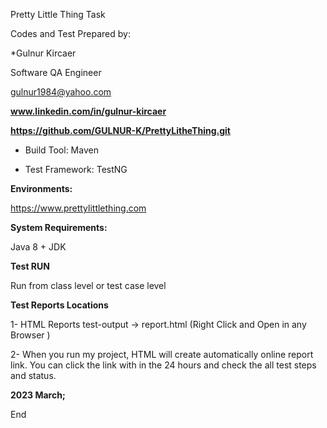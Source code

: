 Pretty Little Thing Task

Codes and Test Prepared by:

*Gulnur Kircaer

Software QA Engineer

gulnur1984@yahoo.com

**www.linkedin.com/in/gulnur-kircaer**

**https://github.com/GULNUR-K/PrettyLitheThing.git**

- Build Tool: Maven

- Test Framework: TestNG

**Environments:**

https://www.prettylittlething.com

**System Requirements:**

Java 8 + JDK

**Test RUN**

Run from class level or test case level

**Test Reports Locations**

1- HTML Reports test-output -> report.html (Right Click and Open in any Browser )

2- When you run my project, HTML will create automatically online report link. You can click the link with in the 24 hours and check the all test steps and status.


**2023 March;** 

End
